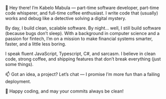 
 👋 Hey there! I’m Kabelo Mabula — part-time software developer, part-time code whisperer, and full-time coffee enthusiast. I write code that (usually) works and debug like a detective solving a digital mystery.  <br />

By day, I build clean, scalable software. By night… well, I still build software (because bugs don’t sleep). With a background in computer science and a passion for fintech, I’m on a mission to make financial systems smarter, faster, and a little less boring.  <br />

I speak fluent JavaScript, Typescript, C#, and sarcasm. I believe in clean code, strong coffee, and shipping features that don’t break everything (just some things).  <br />

📫 Got an idea, a project? Let’s chat — I promise I’m more fun than a failing deployment.  <br />

🚀 Happy coding, and may your commits always be clean!
